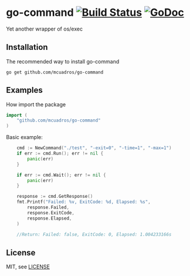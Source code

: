 go-command [![Build Status](https://travis-ci.org/mcuadros/go-command.png?branch=master)](https://travis-ci.org/mcuadros/go-command) [![GoDoc](https://godoc.org/github.com/mcuadros/go-command?status.png)](http://godoc.org/github.com/mcuadros/go-command)
==============================

Yet another wrapper of os/exec

Installation
------------

The recommended way to install go-command

```
go get github.com/mcuadros/go-command
```

Examples
--------

How import the package

```go
import (
    "github.com/mcuadros/go-command"
)
```

Basic example:

```go
    cmd := NewCommand("./test", "-exit=0", "-time=1", "-max=1")
    if err := cmd.Run(); err != nil {
        panic(err)
    }

    if err := cmd.Wait(); err != nil {
        panic(err)
    }

    response := cmd.GetResponse()
    fmt.Printf("Failed: %v, ExitCode: %d, Elapsed: %s",
        response.Failed,
        response.ExitCode,
        response.Elapsed,
    )

    //Return: Failed: false, ExitCode: 0, Elapsed: 1.004233166s
```

License
-------

MIT, see [LICENSE](LICENSE)
